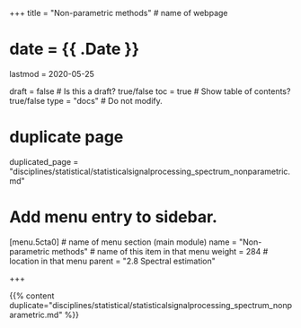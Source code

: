 +++
title = "Non-parametric methods"         # name of webpage

# date = {{ .Date }}
lastmod = 2020-05-25

draft = false  # Is this a draft? true/false
toc = true  # Show table of contents? true/false
type = "docs"  # Do not modify.

# duplicate page

duplicated_page = "disciplines/statistical/statisticalsignalprocessing_spectrum_nonparametric.md"

# Add menu entry to sidebar.

[menu.5cta0]                       # name of menu section (main module)
  name = "Non-parametric methods"        # name of this item in that menu
  weight = 284                          # location in that menu
  parent = "2.8 Spectral estimation"



+++

{{% content duplicate="disciplines/statistical/statisticalsignalprocessing_spectrum_nonparametric.md" %}}
